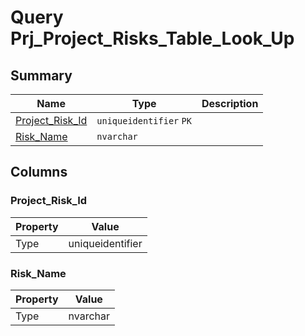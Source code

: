 # Query Prj_Project_Risks_Table_Look_Up


## Summary

| Name | Type | Description |
| - | - | --- |
|[Project_Risk_Id](#project_risk_id)|`uniqueidentifier` `PK`||
|[Risk_Name](#risk_name)|`nvarchar` ||

## Columns

### Project_Risk_Id

| Property | Value |
| - | - |
|Type|uniqueidentifier|

### Risk_Name

| Property | Value |
| - | - |
|Type|nvarchar|


